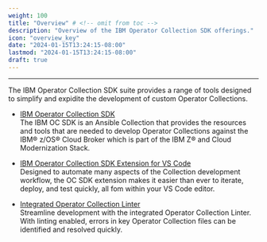 ```yaml
---
weight: 100
title: "Overview" # <!-- omit from toc -->
description: "Overview of the IBM Operator Collection SDK offerings."
icon: "overview_key"
date: "2024-01-15T13:24:15-08:00"
lastmod: "2024-01-15T13:24:15-08:00"
draft: true
---
```


---
The IBM Operator Collection SDK suite provides a range of tools designed to simplify and expidite the development of custom Operator Collections.


* [IBM Operator Collection SDK](/docs/ibm-operator-collection-sdk/)\
    The IBM OC SDK is an Ansible Collection that provides the resources and tools that are needed to develop Operator Collections against the IBM® z/OS® Cloud Broker which is part of the IBM Z® and Cloud Modernization Stack.

* [IBM Operator Collection SDK Extension for VS Code](docs/operator-collection-sdk-vscode-extension/)\
    Designed to automate many aspects of the Collection development workflow, the OC SDK extension makes it easier than ever to iterate, deploy, and test quickly, all fom within your VS Code editor.

* [Integrated Operator Collection Linter](/docs/operator-collection-linter/)\
    Streamline development with the integrated Operator Collection Linter. With linting enabled, errors in key Operator Collection files can be identified and resolved quickly.